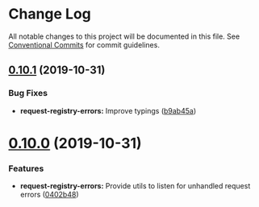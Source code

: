 # Change Log

All notable changes to this project will be documented in this file.
See [Conventional Commits](https://conventionalcommits.org) for commit guidelines.

## [0.10.1](https://github.com/namics/request-registry/compare/v0.10.0...v0.10.1) (2019-10-31)


### Bug Fixes

* **request-registry-errors:** Improve typings ([b9ab45a](https://github.com/namics/request-registry/commit/b9ab45a))





# [0.10.0](https://github.com/namics/request-registry/compare/v0.9.2...v0.10.0) (2019-10-31)


### Features

* **request-registry-errors:** Provide utils to listen for unhandled request errors ([0402b48](https://github.com/namics/request-registry/commit/0402b48))
